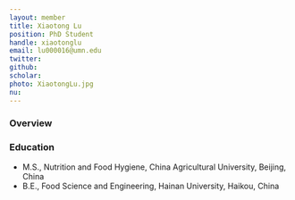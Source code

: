 ```yaml
---
layout: member
title: Xiaotong Lu
position: PhD Student
handle: xiaotonglu
email: lu000016@umn.edu
twitter:
github: 
scholar: 
photo: XiaotongLu.jpg
nu: 
---
```


### Overview

### Education
- M.S., Nutrition and Food Hygiene, China Agricultural University, Beijing, China
- B.E., Food Science and Engineering, Hainan University, Haikou, China

